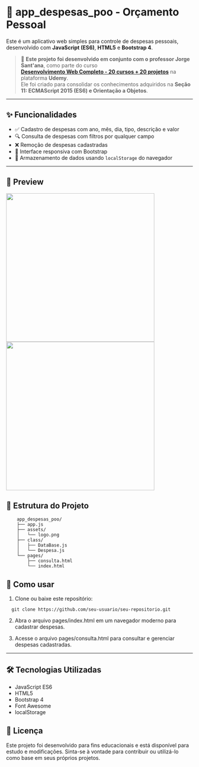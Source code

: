 # 💸 app_despesas_poo - Orçamento Pessoal

Este é um aplicativo web simples para controle de despesas pessoais, desenvolvido com **JavaScript (ES6)**, **HTML5** e **Bootstrap 4**.

> 📘 **Este projeto foi desenvolvido em conjunto com o professor Jorge Sant'ana**, como parte do curso  
> **[Desenvolvimento Web Completo - 20 cursos + 20 projetos](https://www.udemy.com/course/web-completo/?couponCode=KEEPLEARNINGBR)** na plataforma **Udemy**.  
> Ele foi criado para consolidar os conhecimentos adquiridos na **Seção 11: ECMAScript 2015 (ES6) e Orientação a Objetos**.

---

## ✨ Funcionalidades

- ✅ Cadastro de despesas com ano, mês, dia, tipo, descrição e valor  
- 🔍 Consulta de despesas com filtros por qualquer campo  
- ❌ Remoção de despesas cadastradas  
- 📱 Interface responsiva com Bootstrap  
- 💾 Armazenamento de dados usando `localStorage` do navegador

---

## 📸 Preview
<div>
    <img src="https://github.com/user-attachments/assets/a76750ea-1f09-42a0-8fe1-c88e67c40a39" width="400" height="auto" display="block">
    <img src="https://github.com/user-attachments/assets/12f3961e-f147-41b2-8430-89785964cdea" width="400" height="auto" display="block">
</div>

    


## 📁 Estrutura do Projeto

```plaintext
    app_despesas_poo/
    ├── app.js                     
    ├── assets/
    │   └── logo.png               
    ├── class/
    │   ├── DataBase.js           
    │   └── Despesa.js            
    └── pages/
        ├── consulta.html          
        └── index.html            

```

## 🚀 Como usar

1. Clone ou baixe este repositório:

  ```
    git clone https://github.com/seu-usuario/seu-repositorio.git
  ``` 
2. Abra o arquivo pages/index.html em um navegador moderno para cadastrar despesas.

3. Acesse o arquivo pages/consulta.html para consultar e gerenciar despesas cadastradas.

---


## 🛠️ Tecnologias Utilizadas

- JavaScript ES6
- HTML5
- Bootstrap 4
- Font Awesome
- localStorage

## 📝 Licença

Este projeto foi desenvolvido para fins educacionais e está disponível para estudo e modificações.
Sinta-se à vontade para contribuir ou utilizá-lo como base em seus próprios projetos.






